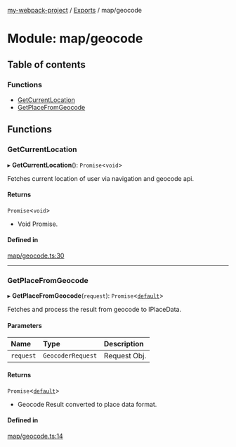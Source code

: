 [my-webpack-project](../README.md) / [Exports](../modules.md) / map/geocode

# Module: map/geocode

## Table of contents

### Functions

- [GetCurrentLocation](map_geocode.md#getcurrentlocation)
- [GetPlaceFromGeocode](map_geocode.md#getplacefromgeocode)

## Functions

### GetCurrentLocation

▸ **GetCurrentLocation**(): `Promise`<`void`\>

Fetches current location of user via navigation and geocode api.

#### Returns

`Promise`<`void`\>

- Void Promise.

#### Defined in

[map/geocode.ts:30](https://github.com/hitendrarao/location/blob/56352cf/src/map/geocode.ts#L30)

___

### GetPlaceFromGeocode

▸ **GetPlaceFromGeocode**(`request`): `Promise`<[`default`](../interfaces/interface_placedata.default.md)\>

Fetches and process the result from geocode to IPlaceData.

#### Parameters

| Name | Type | Description |
| :------ | :------ | :------ |
| `request` | `GeocoderRequest` | Request Obj. |

#### Returns

`Promise`<[`default`](../interfaces/interface_placedata.default.md)\>

- Geocode Result converted to place data format.

#### Defined in

[map/geocode.ts:14](https://github.com/hitendrarao/location/blob/56352cf/src/map/geocode.ts#L14)
